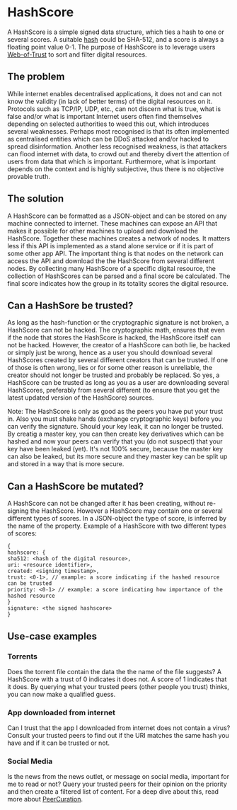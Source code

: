 # HashScore

A HashScore is a simple signed data structure, which ties a hash to one or several scores. A suitable [hash](https://en.wikipedia.org/wiki/Cryptographic_hash_function) could be SHA-512, and a score is always a floating point value 0-1. The purpose of HashScore is to leverage users [Web-of-Trust](https://en.wikipedia.org/wiki/Web_of_trust) to sort and filter digital resources.

## The problem
While internet enables decentralised applications, it does not and can not know the validity (in lack of better terms) of the digital resources on it. Protocols such as TCP/IP, UDP, etc., can not discern what is true, what is false and/or what is important Internet users often find themselves depending on selected authorities to weed this out, which introduces several weaknesses. Perhaps most recognised is that its often implemented as centralised entities which can be DDoS attacked and/or hacked to spread disinformation. Another less recognised weakness, is that attackers can flood internet with data, to crowd out and thereby divert the attention of users from data that which is important. Furthermore, what is important depends on the context and is highly subjective, thus there is no objective provable truth.

## The solution
A HashScore can be formatted as a JSON-object and can be stored on any machine connected to internet. These machines can expose an API that makes it possible for other machines to upload and download the HashScore. Together these machines creates a network of nodes. It matters less if this API is implemented as a stand alone service or if it is part of some other app API. The important thing is that nodes on the network can access the API and download the the HashScore from several different nodes. By collecting many HashScore of a specific digital resource, the collection of HashScores can be parsed and a final score be calculated. The final score indicates how the group in its totality scores the digital resource.

## Can a HashSore be trusted?
As long as the hash-function or the cryptographic signature is not broken, a HashScore can not be hacked. The cryptographic math, ensures that even if the node that stores the HashScore is hacked, the HashScore itself can not be hacked. However, the creator of a HashScore can both lie, be hacked or simply just be wrong, hence as a user you should download several HashScores created by several different creators that can be trusted. If one of those is often wrong, lies or for some other reason is unreliable, the creator should not longer be trusted and probably be replaced. So yes, a HashScore can be trusted as long as you as a user are downloading several HashScores, preferably from several different (to ensure that you get the latest updated version of the HashScore) sources.

Note: The HashScore is only as good as the peers you have put your trust in. Also you must shake hands (exchange cryptographic keys) before you can verify the signature. Should your key leak, it can no longer be trusted. By creatig a master key, you can then create key derivatives which can be hashed and now your peers can verify that you (do not suspect) that your key have been leaked (yet). It's not 100% secure, because the master key can also be leaked, but its more secure and they master key can be split up and stored in a way that is more secure.  

## Can a HashScore be mutated?
A HashScore can not be changed after it has been creating, without re-signing the HashScore. However a HashScore may contain one or several different types of scores. In a JSON-object the type of score, is inferred by the name of the property. Example of a HashScore with two different types of scores:
```
{
hashscore: {
sha512: <hash of the digital resource>,
uri: <resource identifier>,
created: <signing timestamp>,
trust: <0-1>, // example: a score indicating if the hashed resource can be trusted
priority: <0-1> // example: a score indicating how importance of the hashed resource
}
signature: <the signed hashscore>
}
```

## Use-case examples

### Torrents
Does the torrent file contain the data the the name of the file suggests? A HashScore with a trust of 0 indicates it does not. A score of 1 indicates that it does. By querying what your trusted peers (other people you trust) thinks, you can now make a qualified guess.

### App downloaded from internet
Can I trust that the app I downloaded from internet does not contain a virus? Consult your trusted peers to find out if the URI matches the same hash you have and if it can be trusted or not.

### Social Media
Is the news from the news outlet, or message on social media, important for me to read or not? Query your trusted peers for their opinion on the priority and then create a filtered list of content. For a deep dive about this, read more about [PeerCuration](https://github.com/baumbit/peercuration).
